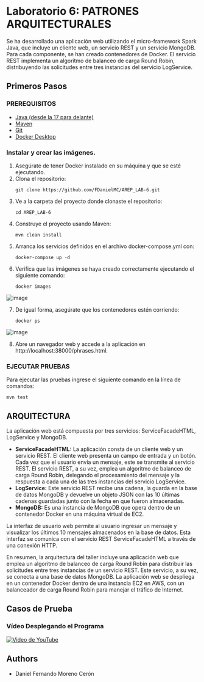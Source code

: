 # Laboratorio 6: PATRONES ARQUITECTURALES

Se ha desarrollado una aplicación web utilizando el micro-framework Spark Java, que incluye un cliente web, un servicio REST y un servicio MongoDB. Para cada componente, se han creado contenedores de Docker. El servicio REST implementa un algoritmo de balanceo de carga Round Robin, distribuyendo las solicitudes entre tres instancias del servicio LogService.

## Primeros Pasos

### PREREQUISITOS

* [Java (desde la 17 para delante)](https://www.oracle.com/co/java/technologies/downloads/) 
* [Maven](https://maven.apache.org/download.cgi) 
* [Git](https://git-scm.com/downloads)
* [Docker Desktop](https://www.docker.com/products/docker-desktop/)

### Instalar y crear las imágenes.

1. Asegúrate de tener Docker instalado en su máquina y que se esté ejecutando.
2. Clona el repositorio:
    ```
    git clone https://github.com/FDanielMC/AREP_LAB-6.git
    ```
3. Ve a la carpeta del proyecto donde clonaste el repositorio:
    ```
    cd AREP_LAB-6
    ```
4. Construye el proyecto usando Maven:
    ```
    mvn clean install 
    ```
5. Arranca los servicios definidos en el archivo docker-compose.yml con:
    ```
    docker-compose up -d
    ```
6. Verifica que las imágenes se haya creado correctamente ejecutando el siguiente comando:
    ```
    docker images
    ```
![image](https://github.com/FDanielMC/AREP_LAB-6/assets/123689924/e963c935-9b7d-4a93-b276-a15c58a95b30)

7. De igual forma, asegúrate que los contenedores estén corriendo:
    ```
    docker ps
    ```
![image](https://github.com/FDanielMC/AREP_LAB-6/assets/123689924/1abbb028-adea-467d-989a-721c3618a4f4)

8. Abre un navegador web y accede a la aplicación en http://localhost:38000/phrases.html.

### EJECUTAR PRUEBAS

Para ejecutar las pruebas ingrese el siguiente comando en la línea de comandos:
```
mvn test
```

## ARQUITECTURA

La aplicación web está compuesta por tres servicios: ServiceFacadeHTML, LogService y MongoDB. 
* **ServiceFacadeHTML:** La aplicación consta de un cliente web y un servicio REST. El cliente web presenta un campo de entrada y un botón. Cada vez que el usuario envía un mensaje, este se transmite al servicio REST. El servicio REST, a su vez, emplea un algoritmo de balanceo de carga Round Robin, delegando el procesamiento del mensaje y la respuesta a cada una de las tres instancias del servicio LogService. 
* **LogService:** Este servicio REST recibe una cadena, la guarda en la base de datos MongoDB y devuelve un objeto JSON con las 10 últimas cadenas guardadas junto con la fecha en que fueron almacenadas.
* **MongoDB:** Es una instancia de MongoDB que opera dentro de un contenedor Docker en una máquina virtual de EC2.

La interfaz de usuario web permite al usuario ingresar un mensaje y visualizar los últimos 10 mensajes almacenados en la base de datos. Esta interfaz se comunica con el servicio REST ServiceFacadeHTML a través de una conexión HTTP.

En resumen, la arquitectura del taller incluye una aplicación web que emplea un algoritmo de balanceo de carga Round Robin para distribuir las solicitudes entre tres instancias de un servicio REST. Este servicio, a su vez, se conecta a una base de datos MongoDB. La aplicación web se despliega en un contenedor Docker dentro de una instancia EC2 en AWS, con un balanceador de carga Round Robin para manejar el tráfico de Internet.

## Casos de Prueba

### Vídeo Desplegando el Programa

[![Video de YouTube](![image](https://github.com/FDanielMC/AREP_LAB-6/assets/123689924/e6a3785a-b6cc-44f7-a495-4eef405eea1c)
)](https://youtu.be/4f9CwJMC-M8)

## Authors

* Daniel Fernando Moreno Cerón
